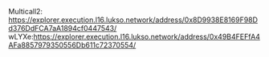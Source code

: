 Multicall2: https://explorer.execution.l16.lukso.network/address/0x8D9938E8169F98Dd376DdFCA7aA1894cf0447543/
wLYXe:https://explorer.execution.l16.lukso.network/address/0x49B4FEFfA4AFa8857979350556Db611c72370554/
